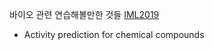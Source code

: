 바이오 관련 연습해볼만한 것들
[IML2019](https://www.kaggle.com/c/iml2019/overview)
- Activity prediction for chemical compounds